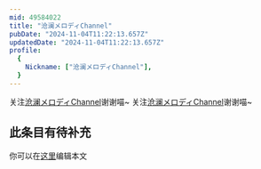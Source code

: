 ```yaml
---
mid: 49584022
title: "沧澜メロディChannel"
pubDate: "2024-11-04T11:22:13.657Z"
updatedDate: "2024-11-04T11:22:13.657Z"
profile:
  {
    Nickname: ["沧澜メロディChannel"],
  }
---
```


关注[沧澜メロディChannel](https://space.bilibili.com/49584022)谢谢喵~ 关注[沧澜メロディChannel](https://space.bilibili.com/49584022)谢谢喵~

## 此条目有待补充
你可以在[这里](https://github.com/Yuhanawa/VTuber.ICU-Content/edit/master/v/沧澜メロディChannel/index.md)编辑本文
